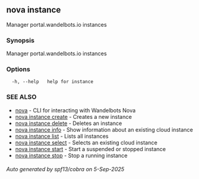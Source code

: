 ## nova instance

Manager portal.wandelbots.io instances

### Synopsis

Manager portal.wandelbots.io instances

### Options

```
  -h, --help   help for instance
```

### SEE ALSO

* [nova](nova.md)	 - CLI for interacting with Wandelbots Nova
* [nova instance create](nova_instance_create.md)	 - Creates a new instance
* [nova instance delete](nova_instance_delete.md)	 - Deletes an instance
* [nova instance info](nova_instance_info.md)	 - Show information about an existing cloud instance
* [nova instance list](nova_instance_list.md)	 - Lists all instances
* [nova instance select](nova_instance_select.md)	 - Selects an existing cloud instance
* [nova instance start](nova_instance_start.md)	 - Start a suspended or stopped instance
* [nova instance stop](nova_instance_stop.md)	 - Stop a running instance

###### Auto generated by spf13/cobra on 5-Sep-2025
